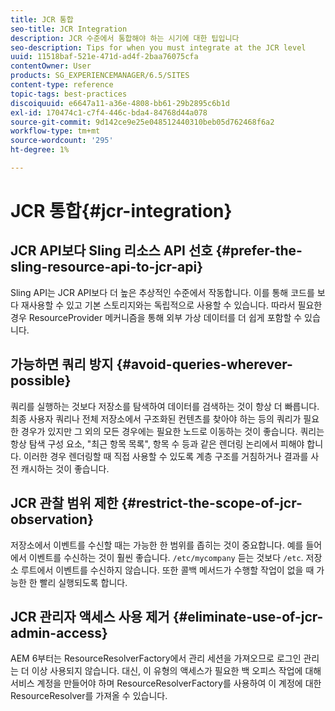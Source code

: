 ```yaml
---
title: JCR 통합
seo-title: JCR Integration
description: JCR 수준에서 통합해야 하는 시기에 대한 팁입니다
seo-description: Tips for when you must integrate at the JCR level
uuid: 11518baf-521e-471d-ad4f-2baa76075cfa
contentOwner: User
products: SG_EXPERIENCEMANAGER/6.5/SITES
content-type: reference
topic-tags: best-practices
discoiquuid: e6647a11-a36e-4808-bb61-29b2895c6b1d
exl-id: 170474c1-c7f4-446c-bda4-84768d44a078
source-git-commit: 9d142ce9e25e048512440310beb05d762468f6a2
workflow-type: tm+mt
source-wordcount: '295'
ht-degree: 1%

---
```


# JCR 통합{#jcr-integration}

## JCR API보다 Sling 리소스 API 선호 {#prefer-the-sling-resource-api-to-jcr-api}

Sling API는 JCR API보다 더 높은 추상적인 수준에서 작동합니다. 이를 통해 코드를 보다 재사용할 수 있고 기본 스토리지와는 독립적으로 사용할 수 있습니다. 따라서 필요한 경우 ResourceProvider 메커니즘을 통해 외부 가상 데이터를 더 쉽게 포함할 수 있습니다.

## 가능하면 쿼리 방지 {#avoid-queries-wherever-possible}

쿼리를 실행하는 것보다 저장소를 탐색하여 데이터를 검색하는 것이 항상 더 빠릅니다. 최종 사용자 쿼리나 전체 저장소에서 구조화된 컨텐츠를 찾아야 하는 등의 쿼리가 필요한 경우가 있지만 그 외의 모든 경우에는 필요한 노드로 이동하는 것이 좋습니다. 쿼리는 항상 탐색 구성 요소, &quot;최근 항목 목록&quot;, 항목 수 등과 같은 렌더링 논리에서 피해야 합니다. 이러한 경우 렌더링할 때 직접 사용할 수 있도록 계층 구조를 거침하거나 결과를 사전 캐시하는 것이 좋습니다.

## JCR 관찰 범위 제한 {#restrict-the-scope-of-jcr-observation}

저장소에서 이벤트를 수신할 때는 가능한 한 범위를 좁히는 것이 중요합니다. 예를 들어에서 이벤트를 수신하는 것이 훨씬 좋습니다. `/etc/mycompany` 듣는 것보다 `/etc`. 저장소 루트에서 이벤트를 수신하지 않습니다. 또한 콜백 메서드가 수행할 작업이 없을 때 가능한 한 빨리 실행되도록 합니다.

## JCR 관리자 액세스 사용 제거 {#eliminate-use-of-jcr-admin-access}

AEM 6부터는 ResourceResolverFactory에서 관리 세션을 가져오므로 로그인 관리는 더 이상 사용되지 않습니다. 대신, 이 유형의 액세스가 필요한 백 오피스 작업에 대해 서비스 계정을 만들어야 하며 ResourceResolverFactory를 사용하여 이 계정에 대한 ResourceResolver를 가져올 수 있습니다.
